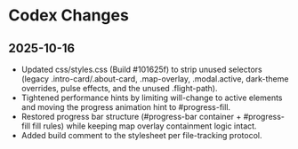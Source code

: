 # Codex Changes

## 2025-10-16
- Updated css/styles.css (Build #101625f) to strip unused selectors (legacy .intro-card/.about-card, .map-overlay, .modal.active, dark-theme overrides, pulse effects, and the unused .flight-path).
- Tightened performance hints by limiting will-change to active elements and moving the progress animation hint to #progress-fill.
- Restored progress bar structure (#progress-bar container + #progress-fill fill rules) while keeping map overlay containment logic intact.
- Added build comment to the stylesheet per file-tracking protocol.
